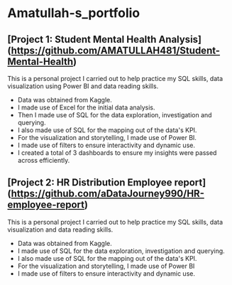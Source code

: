 # Amatullah-s_portfolio

## [Project 1: Student Mental Health Analysis] (https://github.com/AMATULLAH481/Student-Mental-Health)

This is a personal project I carried out to help practice my SQL skills, data visualization using Power BI and data reading skills.

* Data was obtained from Kaggle.
* I made use of Excel for the initial data analysis.
* Then I made use of SQL for the data exploration, investigation  and querying.
* I also made use of SQL for the mapping out of the data's KPI.
* For the visualization and storytelling, I made use of Power BI.
* I made use of filters to ensure interactivity and dynamic use.
* I created a total of 3 dashboards to ensure my insights were passed across efficiently.

## [Project 2: HR Distribution Employee report] (https://github.com/aDataJourney990/HR-employee-report)

This is a personal project I carried out to help practice my SQL skills, data visualization and data reading skills.

* Data was obtained from Kaggle.
* I made use of SQL for the data exploration, investigation  and querying.
* I also made use of SQL for the mapping out of the data's KPI.
* For the visualization and storytelling, I made use of Power BI
* I made use of filters to ensure interactivity and dynamic use.
